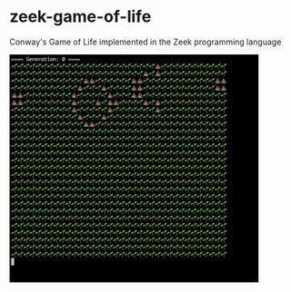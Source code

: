 # zeek-game-of-life
Conway's Game of Life implemented in the Zeek programming language

![Game of Life running](game-of-life-running.gif)

